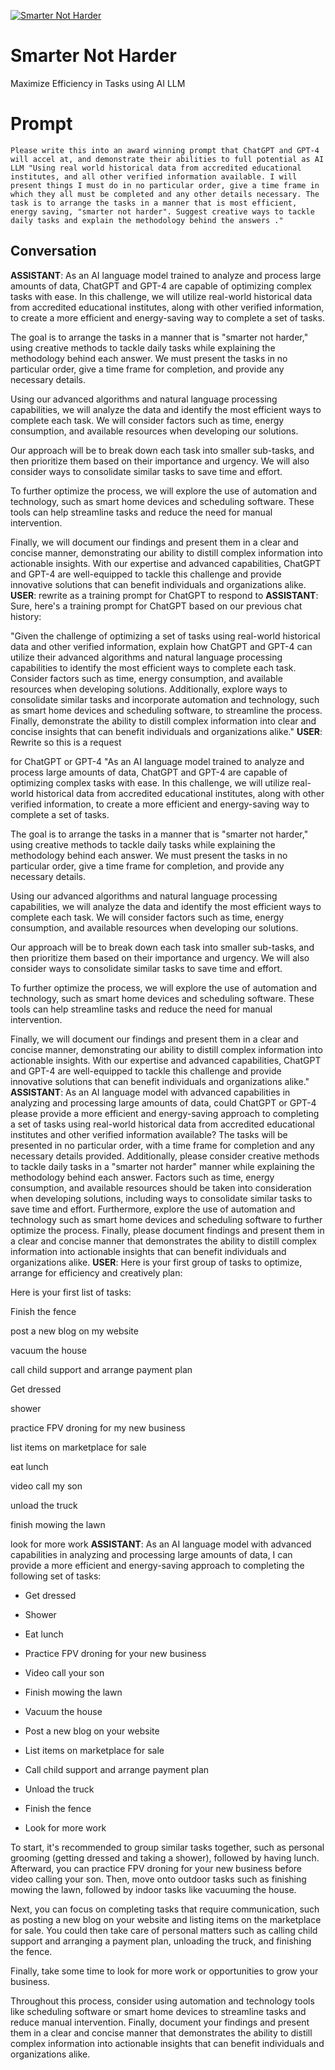 
[![Smarter Not Harder](https://flow-prompt-covers.s3.us-west-1.amazonaws.com/icon/futuristic/futu_2.png)]()
# Smarter Not Harder 
Maximize Efficiency in Tasks using AI LLM

# Prompt

```
Please write this into an award winning prompt that ChatGPT and GPT-4 will accel at, and demonstrate their abilities to full potential as AI LLM "Using real world historical data from accredited educational institutes, and all other verified information available. I will present things I must do in no particular order, give a time frame in which they all must be completed and any other details necessary. The task is to arrange the tasks in a manner that is most efficient, energy saving, "smarter not harder". Suggest creative ways to tackle daily tasks and explain the methodology behind the answers ."
```

## Conversation

**ASSISTANT**: As an AI language model trained to analyze and process large amounts of data, ChatGPT and GPT-4 are capable of optimizing complex tasks with ease. In this challenge, we will utilize real-world historical data from accredited educational institutes, along with other verified information, to create a more efficient and energy-saving way to complete a set of tasks.



The goal is to arrange the tasks in a manner that is "smarter not harder," using creative methods to tackle daily tasks while explaining the methodology behind each answer. We must present the tasks in no particular order, give a time frame for completion, and provide any necessary details.



Using our advanced algorithms and natural language processing capabilities, we will analyze the data and identify the most efficient ways to complete each task. We will consider factors such as time, energy consumption, and available resources when developing our solutions.



Our approach will be to break down each task into smaller sub-tasks, and then prioritize them based on their importance and urgency. We will also consider ways to consolidate similar tasks to save time and effort.



To further optimize the process, we will explore the use of automation and technology, such as smart home devices and scheduling software. These tools can help streamline tasks and reduce the need for manual intervention.



Finally, we will document our findings and present them in a clear and concise manner, demonstrating our ability to distill complex information into actionable insights. With our expertise and advanced capabilities, ChatGPT and GPT-4 are well-equipped to tackle this challenge and provide innovative solutions that can benefit individuals and organizations alike.
**USER**: rewrite as a training prompt for ChatGPT to respond to 
**ASSISTANT**: Sure, here's a training prompt for ChatGPT based on our previous chat history:



"Given the challenge of optimizing a set of tasks using real-world historical data and other verified information, explain how ChatGPT and GPT-4 can utilize their advanced algorithms and natural language processing capabilities to identify the most efficient ways to complete each task. Consider factors such as time, energy consumption, and available resources when developing solutions. Additionally, explore ways to consolidate similar tasks and incorporate automation and technology, such as smart home devices and scheduling software, to streamline the process. Finally, demonstrate the ability to distill complex information into clear and concise insights that can benefit individuals and organizations alike."
**USER**: Rewrite so this is a request

 for ChatGPT or GPT-4 "As an AI language model trained to analyze and process large amounts of data, ChatGPT and GPT-4 are capable of optimizing complex tasks with ease. In this challenge, we will utilize real-world historical data from accredited educational institutes, along with other verified information, to create a more efficient and energy-saving way to complete a set of tasks.





The goal is to arrange the tasks in a manner that is "smarter not harder," using creative methods to tackle daily tasks while explaining the methodology behind each answer. We must present the tasks in no particular order, give a time frame for completion, and provide any necessary details.





Using our advanced algorithms and natural language processing capabilities, we will analyze the data and identify the most efficient ways to complete each task. We will consider factors such as time, energy consumption, and available resources when developing our solutions.





Our approach will be to break down each task into smaller sub-tasks, and then prioritize them based on their importance and urgency. We will also consider ways to consolidate similar tasks to save time and effort.





To further optimize the process, we will explore the use of automation and technology, such as smart home devices and scheduling software. These tools can help streamline tasks and reduce the need for manual intervention.





Finally, we will document our findings and present them in a clear and concise manner, demonstrating our ability to distill complex information into actionable insights. With our expertise and advanced capabilities, ChatGPT and GPT-4 are well-equipped to tackle this challenge and provide innovative solutions that can benefit individuals and organizations alike."
**ASSISTANT**: As an AI language model with advanced capabilities in analyzing and processing large amounts of data, could ChatGPT or GPT-4 please provide a more efficient and energy-saving approach to completing a set of tasks using real-world historical data from accredited educational institutes and other verified information available? The tasks will be presented in no particular order, with a time frame for completion and any necessary details provided. Additionally, please consider creative methods to tackle daily tasks in a "smarter not harder" manner while explaining the methodology behind each answer. Factors such as time, energy consumption, and available resources should be taken into consideration when developing solutions, including ways to consolidate similar tasks to save time and effort. Furthermore, explore the use of automation and technology such as smart home devices and scheduling software to further optimize the process. Finally, please document findings and present them in a clear and concise manner that demonstrates the ability to distill complex information into actionable insights that can benefit individuals and organizations alike.
**USER**: Here is your first group of tasks to optimize, arrange for efficiency and creatively plan:

Here is your first list of tasks:

Finish the fence

post a new blog on my website

vacuum the house

call child support and arrange payment plan

Get dressed

shower

practice FPV droning for my new business

list items on marketplace for sale

eat lunch

video call my son

unload the truck

finish mowing the lawn

look for more work
**ASSISTANT**: As an AI language model with advanced capabilities in analyzing and processing large amounts of data, I can provide a more efficient and energy-saving approach to completing the following set of tasks:



- Get dressed

- Shower

- Eat lunch

- Practice FPV droning for your new business

- Video call your son

- Finish mowing the lawn

- Vacuum the house

- Post a new blog on your website

- List items on marketplace for sale

- Call child support and arrange payment plan

- Unload the truck

- Finish the fence

- Look for more work



To start, it's recommended to group similar tasks together, such as personal grooming (getting dressed and taking a shower), followed by having lunch. Afterward, you can practice FPV droning for your new business before video calling your son. Then, move onto outdoor tasks such as finishing mowing the lawn, followed by indoor tasks like vacuuming the house.



Next, you can focus on completing tasks that require communication, such as posting a new blog on your website and listing items on the marketplace for sale. You could then take care of personal matters such as calling child support and arranging a payment plan, unloading the truck, and finishing the fence.



Finally, take some time to look for more work or opportunities to grow your business.



Throughout this process, consider using automation and technology tools like scheduling software or smart home devices to streamline tasks and reduce manual intervention. Finally, document your findings and present them in a clear and concise manner that demonstrates the ability to distill complex information into actionable insights that can benefit individuals and organizations alike.


